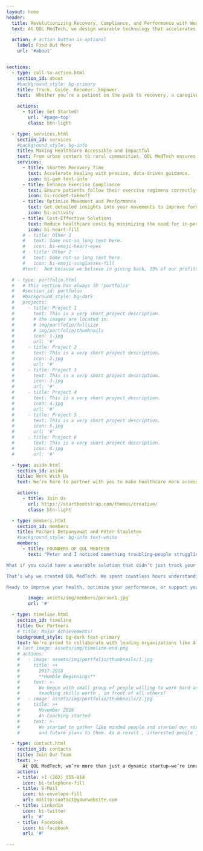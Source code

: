 ```yaml
---
layout: home
header:
  title: Revolutionizing Recovery, Compliance, and Performance with Wearable Technology
  text: At QOL MedTech, we design wearable technology that accelerates recovery, enhances exercise compliance, and optimizes performance—no matter where you are. Our innovative solutions provide real-time monitoring, guided exercise programs, and personalized feedback, empowering patients, caregivers, healthcare providers, and athletes to achieve their health goals effectively. 

  action: # action button is optional
    label: Find Out More
    url: '#about'


sections:
  - type: call-to-action.html
    section_id: about
    #background_style: bg-primary
    title: Track. Guide. Recover. Empower.
    text:  Whether you’re a patient on the path to recovery, a caregiver supporting an older adult, a physiotherapist ensuring adherence to exercise regimens, an athlete striving for peak performance, or someone in a rural or remote area seeking accessible care, QOL MedTech’s solutions seamlessly integrate into your life. We bring advanced care, effective recovery, and improved quality of life within reach for everyone, everywhere. 

    actions:
      - title: Get Started!
        url: '#page-top'
        class: btn-light

  - type: services.html
    section_id: services
    #background_style: bg-info
    title: Making Healthcare Accessible and Impactful
    text: From urban centers to rural communities, QOL MedTech ensures that advanced, personalized care is accessible, effective, and designed with your success in mind. Our technology helps you
    services:
      - title: Shorten Recovery Time
        text: Accelerate healing with precise, data-driven guidance.
        icon: bi-gem text-info
      - title: Enhance Exercise Compliance
        text: Ensure patients follow their exercise regimens correctly with real-time cues and reminders.
        icon: bi-rocket-takeoff
      - title: Optimize Movement and Performance
        text: Get detailed insights into your movements to improve form, prevent injury, and maximize results.
        icon: bi-activity
      - title: Cost-Effective Solutions
        text: Reduce healthcare costs by minimizing the need for in-person visits and leveraging technology that supports ongoing care and monitoring.
        icon: bi-heart-fill
      # - title: Other 1
      #   text: Some not-so long text here.
      #   icon: bi-emoji-heart-eyes
      # - title: Other 2
      #   text: Some not-so long text here.
      #   icon: bi-emoji-sunglasses-fill 
      #text:  And because we believe in giving back, 10% of our profits are donated to charity, extending our commitment to improving lives beyond technology.

  # - type: portfolio.html
  #   # this section has always ID 'portfolio'
  #   #section_id: portfolio
  #   #background_style: bg-dark
  #   projects:
  #     - title: Project 1
  #       text: This is a very short project description.
  #       # the images are located in:
  #       # img/portfolio/fullsize
  #       # img/portfolio/thumbnails
  #       icon: 1.jpg
  #       url: '#'
  #     - title: Project 2
  #       text: This is a very short project description.
  #       icon: 2.jpg
  #       url: '#'
  #     - title: Project 3
  #       text: This is a very short project description.
  #       icon: 3.jpg
  #       url: '#'
  #     - title: Project 4
  #       text: This is a very short project description.
  #       icon: 4.jpg
  #       url: '#'
  #     - title: Project 5
  #       text: This is a very short project description.
  #       icon: 5.jpg
  #       url: '#'
  #     - title: Project 6
  #       text: This is a very short project description.
  #       icon: 6.jpg
  #       url: '#'

  - type: aside.html
    section_id: aside
    title: Work With Us
    text: We’re here to partner with you to make healthcare more accessible, effective, and impactful, no matter where you are. Let’s work together to bring advanced, personalized care to your organization, practice, or community. Connect with us today, and let’s start making a difference together.

    actions:
      - title: Join Us
        url: https://startbootstrap.com/themes/creative/
        class: btn-light

  - type: members.html
    section_id: members
    title: Pachari Detpunyawat and Peter Stapleton
    #background_style: bg-info text-white
    members:
      - title: FOUNDERS OF QOL MEDTECH
        text: "Peter and I noticed something troubling—people struggling with joint pain and mobility issues, whether they were athletes, older adults, or just individuals trying to stay active, had few practical solutions. My father’s knee pain made every step difficult, and Peter’s foot injury threw off his posture, leading to even more problems. We knew there had to be a better way.

What if you could have a wearable solution that didn’t just track your movement but actually guided you to recover faster, move better, and prevent injuries? What if it was designed for everyone—from athletes to older adults, and even for those in remote areas who can’t easily access healthcare?

That’s why we created QOL MedTech. We spent countless hours understanding the needs of people just like you—physiotherapists, caregivers, athletes, and those looking to maintain their health. Our wearable technology not only monitors your movements but provides real-time feedback and guidance tailored to your specific needs.

Ready to improve your health, optimize your performance, or support your patients more effectively? QOL MedTech is here to empower you on that journey."

        image: assets/img/members/person1.jpg
        url: '#'

  - type: timeline.html
    section_id: timeline
    title: Our Partners
    # title: Major Achievements!
    background_style: bg-dark text-primary
    text: We’re proud to collaborate with leading organizations like Alberta Innovates and IRAP to drive innovation in healthcare technology.
    # last_image: assets/img/timeline-end.png
    # actions:
    #   - image: assets/img/portfolio/thumbnails/1.jpg
    #     title: >+
    #       2017-2018
    #       **Humble Beginnings**
    #     text: >-
    #       We begun with small group of people willing to work hard and make our
    #       teaching skills worth , in front of all others!
    #   - image: assets/img/portfolio/thumbnails/2.jpg
    #     title: >+
    #       November 2019
    #       An Coaching started
    #     text: >-
    #       We started to gather like minded people and started our stategies
    #       and future plans to them. As a result , interested people joined us!

  - type: contact.html
    section_id: contacts
    title: Join Our Team
    text: >-
      At QOL MedTech, we’re more than just a dynamic startup—we’re innovators in healthcare technology. Our culture thrives on creativity, enthusiasm, and a relentless drive to learn and improve. We’re building a team of passionate individuals committed to making a real difference in healthcare access. Our core values are genuineness, intellectual honesty, commitment to completion, and meticulous attention to detail. We empower every team member to bring their unique skills and perspectives to the table.
    actions:
    - title: +1 (202) 555-014
      icon: bi-telephone-fill
    - title: E-Mail
      icon: bi-envelope-fill
      url: mailto:contact@yourwebsite.com
    - title: Linkedin
      icon: bi-twitter
      url: '#'
    - title: Facebook
      icon: bi-facebook
      url: '#'

---
```

